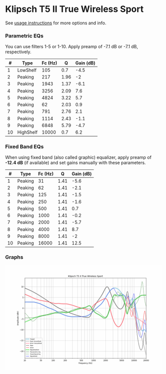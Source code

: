 # Klipsch T5 II True Wireless Sport
See [usage instructions](https://github.com/jaakkopasanen/AutoEq#usage) for more options and info.

### Parametric EQs
You can use filters 1-5 or 1-10. Apply preamp of -7.1 dB or -7.1 dB, respectively.

|   # | Type      |   Fc (Hz) |    Q |   Gain (dB) |
|-----|-----------|-----------|------|-------------|
|   1 | LowShelf  |       105 | 0.7  |        -4.5 |
|   2 | Peaking   |       217 | 1.96 |        -2   |
|   3 | Peaking   |      1943 | 1.37 |        -6.1 |
|   4 | Peaking   |      3256 | 2.09 |         7.6 |
|   5 | Peaking   |      4824 | 3.22 |         5.7 |
|   6 | Peaking   |        62 | 2.03 |         0.9 |
|   7 | Peaking   |       791 | 2.76 |         2.1 |
|   8 | Peaking   |      1114 | 2.43 |        -1.1 |
|   9 | Peaking   |      6848 | 5.79 |        -4.7 |
|  10 | HighShelf |     10000 | 0.7  |         6.2 |

### Fixed Band EQs
When using fixed band (also called graphic) equalizer, apply preamp of **-12.4 dB** (if available) and set gains manually with these parameters.

|   # | Type    |   Fc (Hz) |    Q |   Gain (dB) |
|-----|---------|-----------|------|-------------|
|   1 | Peaking |        31 | 1.41 |        -5.6 |
|   2 | Peaking |        62 | 1.41 |        -2.1 |
|   3 | Peaking |       125 | 1.41 |        -1.5 |
|   4 | Peaking |       250 | 1.41 |        -1.6 |
|   5 | Peaking |       500 | 1.41 |         0.7 |
|   6 | Peaking |      1000 | 1.41 |        -0.2 |
|   7 | Peaking |      2000 | 1.41 |        -5.7 |
|   8 | Peaking |      4000 | 1.41 |         8.7 |
|   9 | Peaking |      8000 | 1.41 |        -2   |
|  10 | Peaking |     16000 | 1.41 |        12.5 |

### Graphs
![](./Klipsch%20T5%20II%20True%20Wireless%20Sport.png)
